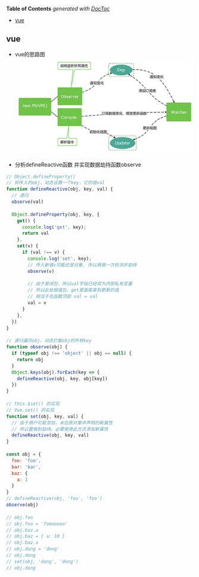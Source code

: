 <!-- START doctoc generated TOC please keep comment here to allow auto update -->
<!-- DON'T EDIT THIS SECTION, INSTEAD RE-RUN doctoc TO UPDATE -->
**Table of Contents**  *generated with [DocToc](https://github.com/thlorenz/doctoc)*

- [vue](#vue)

<!-- END doctoc generated TOC please keep comment here to allow auto update -->

## vue
- vue的思路图
  ![草率的思路图](./vue-laotu1.png)

- 分析defineReactive函数 并实现数据劫持函数observe
```javascript
// Object.defineProperty()
// 将传入的obj，动态设置一个key，它的值val
function defineReactive(obj, key, val) {
  // 递归
  observe(val)
  
  Object.defineProperty(obj, key, {
    get() {
      console.log('get', key);
      return val
    },
    set(v) {
      if (val !== v) {
        console.log('set', key);
        // 传入新值v可能还是对象, 所以再做一次检测并劫持
        observe(v)
        
        // 由于是闭包，所以val字段已经成为内部私有变量
        // 所以此处赋值后，get里面能拿到更新的值
        // 相当于在函数顶部 val = val
        val = v
      }
    },
  })
}

// 递归遍历obj，动态拦截obj的所有key
function observe(obj) {
  if (typeof obj !== 'object' || obj == null) {
    return obj
  }
  Object.keys(obj).forEach(key => {
    defineReactive(obj, key, obj[key])
  })
}

// this.$set() 的实现
// Vue.set() 的实现
function set(obj, key, val) {
  // 由于用户可能添加，未在原对象中声明的新属性
  // 所以要做到劫持，必需使用此方式添加新属性
  defineReactive(obj, key, val)
}

const obj = {
  foo: 'foo',
  bar: 'bar',
  baz: {
    a: 1
  }
}
// defineReactive(obj, 'foo', 'foo')
observe(obj)

// obj.foo
// obj.foo = 'fooooooo'
// obj.baz.a
// obj.baz = { a: 10 }
// obj.baz.a
// obj.dong = 'dong'
// obj.dong
// set(obj, 'dong', 'dong')
// obj.dong
```
